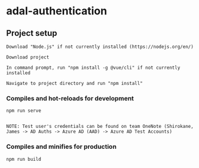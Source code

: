 # adal-authentication

## Project setup
```
Download "Node.js" if not currently installed (https://nodejs.org/en/)

Download project

In command prompt, run "npm install -g @vue/cli" if not currently installed

Navigate to project directory and run "npm install"
```

### Compiles and hot-reloads for development
```
npm run serve


NOTE: Test user's credentials can be found on team OneNote (Shirokane, James -> AD Auths -> Azure AD (AAD) -> Azure AD Test Accounts)
```

### Compiles and minifies for production
```
npm run build
```
